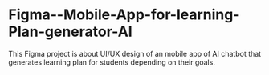 # Figma--Mobile-App-for-learning-Plan-generator-AI
This Figma project is about UI/UX design of an mobile app of AI chatbot that generates learning plan for students depending on their goals.
